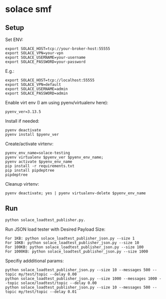 # solace smf

## Setup

Set ENV:
```SH
export SOLACE_HOST=tcp://your-broker-host:55555
export SOLACE_VPN=your-vpn
export SOLACE_USERNAME=your-username
export SOLACE_PASSWORD=your-password
```

E.g.:
```SH
export SOLACE_HOST=tcp://localhost:55555
export SOLACE_VPN=default
export SOLACE_USERNAME=admin
export SOLACE_PASSWORD=admin
```

Enable virt env (I am using pyenv/virtualenv here):

```SH
pyenv_ver=3.13.5
```

Install if needed:
```SH
pyenv deactivate
pyenv install $pyenv_ver
```

Create/activate virtenv:
```SH
pyenv_env_name=solace-testing
pyenv virtualenv $pyenv_ver $pyenv_env_name;
pyenv activate $pyenv_env_name
pip install -r requirements.txt
pip install pipdeptree
pipdeptree
```

Cleanup virtenv:
```SH
pyenv deactivate; yes | pyenv virtualenv-delete $pyenv_env_name
```

## Run

```SH
python solace_loadtest_publisher.py.
```

Run JSON load tester with Desired Payload Size:
```SH
For 1KB: python solace_loadtest_publisher_json.py --size 1
For 10KB: python solace_loadtest_publisher_json.py --size 10
For 100KB: python solace_loadtest_publisher_json.py --size 100
For 1000KB: python solace_loadtest_publisher_json.py --size 1000
```

Specifiy addditional params:
```SH
python solace_loadtest_publisher_json.py --size 10 --messages 500 --topic my/test/topic --delay 0.00
python solace_loadtest_publisher_json.py --size 1000 --messages 1000 --topic solace/loadtest/topic --delay 0.00
python solace_loadtest_publisher_json.py --size 10 --messages 500 --topic my/test/topic --delay 0.01
```
